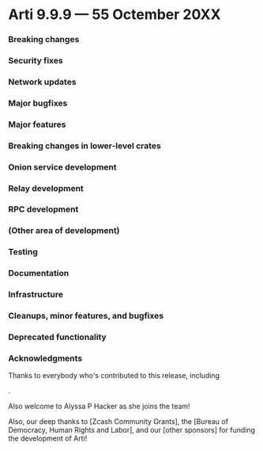 
# Arti 9.9.9 — 55 Octember 20XX

<!--
Here is a blurb describing the release. It summarizes the major points,
especially the ones that the user needs to know about.

It can be multiple paragraphs.

It is followed by sections, sorted roughly in descending order of
importance.  Remove any empty sections.
It is okay to re-order or change the sections or add new ones,
but please do so judiciously.
-->

### Breaking changes

<!-- Breaking changes to `arti` or `arti-client` -->

### Security fixes

### Network updates

<!-- Changes to the list of directory authorities, or to their identity keys,
     go here.

     Changes to the list of fallbacks can go in "cleanups, minor features,
     etc" below
-->

### Major bugfixes

### Major features

<!-- This section only for features that don't appear under a specific area -->
<!-- of development. -->

### Breaking changes in lower-level crates

### Onion service development
### Relay development
### RPC development
### (Other area of development)

<!-- These sections are for areas where there is enough development going on -->
<!-- that it makes sense to group develoment by type.  Once a particular area -->
<!-- of development is settled, it makes sense to .   -->


### Testing

<!-- This section is for new test cases, and updates to existing tests. -->
<!-- But!  Tests added for work done in this same release shouldn't go here.
     Those don't normally need be described separately.
     If there are separate MRs/tickets for them,
     list them alongside the MRs/tickets for the feature/bugfix. -->

### Documentation

### Infrastructure

<!-- This section is for changes in our infrastructure, including
     CI, scripting, and so forth. -->

### Cleanups, minor features, and bugfixes

### Deprecated functionality

### Acknowledgments

Thanks to everybody who's contributed to this release, including
<!-- (output of ./maint/thanks goes here) -->.
Also welcome to Alyssa P Hacker as she joins the team!

Also, our deep thanks to
[Zcash Community Grants],
the [Bureau of Democracy, Human Rights and Labor],
and our [other sponsors]
for funding the development of Arti!

<!-- links go here -->
